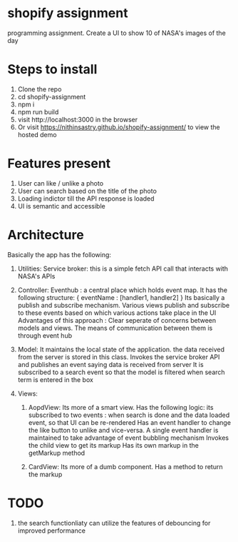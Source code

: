 # shopify assignment

programming assignment. Create a UI to show 10 of NASA's images of the day

# Steps to install

1. Clone the repo
2. cd shopify-assignment
3. npm i
4. npm run build
5. visit http://localhost:3000 in the browser
6. Or visit https://nithinsastry.github.io/shopify-assignment/ to view the hosted demo

# Features present

1. User can like / unlike a photo
2. User can search based on the title of the photo
3. Loading indictor till the API response is loaded
4. UI is semantic and accessible

# Architecture

Basically the app has the following:

1. Utilities:
    Service broker: this is a simple fetch API call that interacts with NASA's APIs
2. Controller:
    Eventhub : a central place which holds event map. It has the following structure:
    {
        eventName : [handler1, handler2]
    }
    Its basically a publish and subscribe mechanism. Various views publish and subscribe to these events based on which various actions take place in the UI
    Advantages of this approach : Clear seperate of concerns between models and views. The means of communication between them is through event hub

3. Model:
    It maintains the local state of the application. the data received from the server is stored in this class.
    Invokes the service broker API and publishes an event saying data is received from server
    It is subscribed to a search event so that the model is filtered when search term is entered in the box

4. Views:
    1. AopdView: Its more of a smart view. Has the following logic:
    its subscribed to two events : when search is done and the data loaded event, so that UI can be re-rendered
    Has an event handler to change the like button to unlike and vice-versa. A single event handler is maintained to take advantage of event bubbling mechanism
    Invokes the child view to get its markup
    Has its own markup in the getMarkup method

    2. CardView: Its more of a dumb component. Has a method to return the markup

# TODO

1. the search functionliaty can utilize the features of debouncing for improved performance

